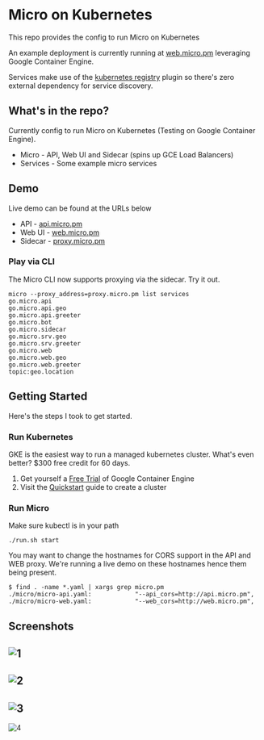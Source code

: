 # Micro on Kubernetes

This repo provides the config to run Micro on Kubernetes

An example deployment is currently running at [web.micro.pm](http://web.micro.pm) 
leveraging Google Container Engine.

Services make use of the [kubernetes registry](https://github.com/micro/go-plugins/tree/master/registry/kubernetes) 
plugin so there's zero external dependency for service discovery.

## What's in the repo?

Currently config to run Micro on Kubernetes (Testing on Google Container Engine).

- Micro - API, Web UI and Sidecar (spins up GCE Load Balancers)
- Services - Some example micro services

## Demo

Live demo can be found at the URLs below

- API - [api.micro.pm](http://api.micro.pm)
- Web UI - [web.micro.pm](http://web.micro.pm)
- Sidecar - [proxy.micro.pm](http://proxy.micro.pm)

### Play via CLI

The Micro CLI now supports proxying via the sidecar. Try it out.

```shell
micro --proxy_address=proxy.micro.pm list services
go.micro.api
go.micro.api.geo
go.micro.api.greeter
go.micro.bot
go.micro.sidecar
go.micro.srv.geo
go.micro.srv.greeter
go.micro.web
go.micro.web.geo
go.micro.web.greeter
topic:geo.location
```

## Getting Started

Here's the steps I took to get started.

### Run Kubernetes

GKE is the easiest way to run a managed kubernetes cluster. What's even better? $300 free credit for 60 days.

1. Get yourself a [Free Trial](https://cloud.google.com/free-trial/) of Google Container Engine
2. Visit the [Quickstart](https://cloud.google.com/container-engine/docs/quickstart) guide to create a cluster

### Run Micro

Make sure kubectl is in your path

```shell
./run.sh start
```

You may want to change the hostnames for CORS support in the API and WEB proxy. We're running a live demo on these hostnames 
hence them being present.

```shell
$ find . -name *.yaml | xargs grep micro.pm
./micro/micro-api.yaml:            "--api_cors=http://api.micro.pm",
./micro/micro-web.yaml:            "--web_cors=http://web.micro.pm",
```

## Screenshots
![1](https://github.com/micro/kubernetes/blob/master/doc/1.png)
-
![2](https://github.com/micro/kubernetes/blob/master/doc/2.png)
-
![3](https://github.com/micro/kubernetes/blob/master/doc/3.png)
-
![4](https://github.com/micro/kubernetes/blob/master/doc/4.png)

